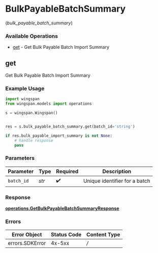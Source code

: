 # BulkPayableBatchSummary
(*bulk_payable_batch_summary*)

### Available Operations

* [get](#get) - Get Bulk Payable Batch Import Summary

## get

Get Bulk Payable Batch Import Summary

### Example Usage

```python
import wingspan
from wingspan.models import operations

s = wingspan.Wingspan()


res = s.bulk_payable_batch_summary.get(batch_id='string')

if res.bulk_payable_import_summary is not None:
    # handle response
    pass
```

### Parameters

| Parameter                     | Type                          | Required                      | Description                   |
| ----------------------------- | ----------------------------- | ----------------------------- | ----------------------------- |
| `batch_id`                    | *str*                         | :heavy_check_mark:            | Unique identifier for a batch |


### Response

**[operations.GetBulkPayableBatchSummaryResponse](../../models/operations/getbulkpayablebatchsummaryresponse.md)**
### Errors

| Error Object    | Status Code     | Content Type    |
| --------------- | --------------- | --------------- |
| errors.SDKError | 4x-5xx          | */*             |
